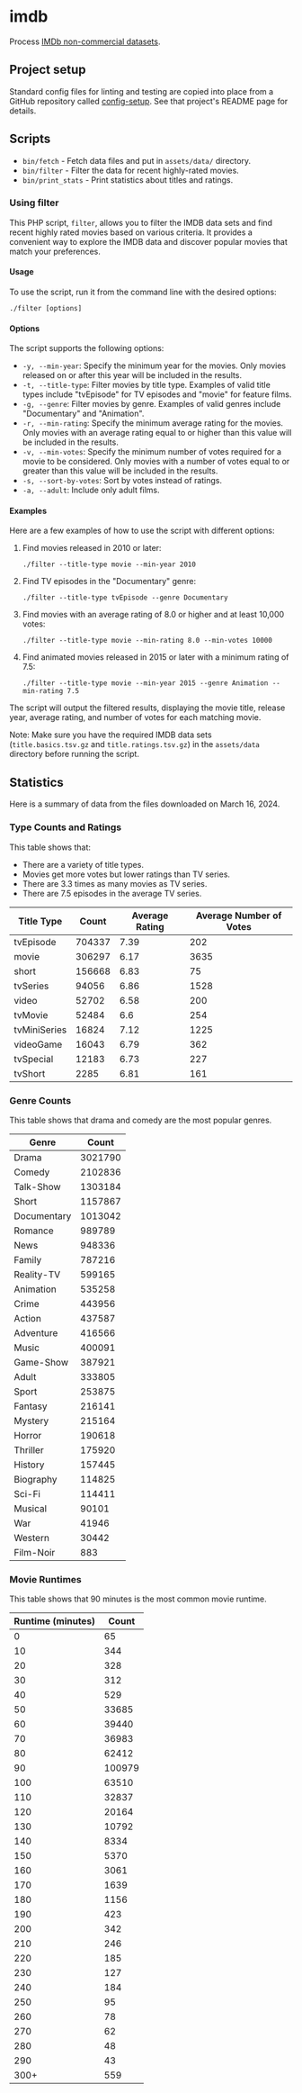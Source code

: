 # imdb

Process [IMDb non-commercial datasets](https://developer.imdb.com/non-commercial-datasets/).

## Project setup

Standard config files for linting and testing are copied into place from a GitHub repository called
[config-setup](https://github.com/douglasgreen/config-setup). See that project's README page for
details.

## Scripts

-   `bin/fetch` - Fetch data files and put in `assets/data/` directory.
-   `bin/filter` - Filter the data for recent highly-rated movies.
-   `bin/print_stats` - Print statistics about titles and ratings.

### Using filter

This PHP script, `filter`, allows you to filter the IMDB data sets and find recent highly rated
movies based on various criteria. It provides a convenient way to explore the IMDB data and discover
popular movies that match your preferences.

#### Usage

To use the script, run it from the command line with the desired options:

```
./filter [options]
```

#### Options

The script supports the following options:

-   `-y, --min-year`: Specify the minimum year for the movies. Only movies released on or after this
    year will be included in the results.
-   `-t, --title-type`: Filter movies by title type. Examples of valid title types include
    "tvEpisode" for TV episodes and "movie" for feature films.
-   `-g, --genre`: Filter movies by genre. Examples of valid genres include "Documentary" and
    "Animation".
-   `-r, --min-rating`: Specify the minimum average rating for the movies. Only movies with an
    average rating equal to or higher than this value will be included in the results.
-   `-v, --min-votes`: Specify the minimum number of votes required for a movie to be considered.
    Only movies with a number of votes equal to or greater than this value will be included in the
    results.
-   `-s, --sort-by-votes`: Sort by votes instead of ratings.
-   `-a, --adult`: Include only adult films.

#### Examples

Here are a few examples of how to use the script with different options:

1. Find movies released in 2010 or later:

    ```
    ./filter --title-type movie --min-year 2010
    ```

2. Find TV episodes in the "Documentary" genre:

    ```
    ./filter --title-type tvEpisode --genre Documentary
    ```

3. Find movies with an average rating of 8.0 or higher and at least 10,000 votes:

    ```
    ./filter --title-type movie --min-rating 8.0 --min-votes 10000
    ```

4. Find animated movies released in 2015 or later with a minimum rating of 7.5:
    ```
    ./filter --title-type movie --min-year 2015 --genre Animation --min-rating 7.5
    ```

The script will output the filtered results, displaying the movie title, release year, average
rating, and number of votes for each matching movie.

Note: Make sure you have the required IMDB data sets (`title.basics.tsv.gz` and
`title.ratings.tsv.gz`) in the `assets/data` directory before running the script.

## Statistics

Here is a summary of data from the files downloaded on March 16, 2024.

### Type Counts and Ratings

This table shows that:

-   There are a variety of title types.
-   Movies get more votes but lower ratings than TV series.
-   There are 3.3 times as many movies as TV series.
-   There are 7.5 episodes in the average TV series.

| Title Type   | Count  | Average Rating | Average Number of Votes |
| ------------ | ------ | -------------- | ----------------------- |
| tvEpisode    | 704337 | 7.39           | 202                     |
| movie        | 306297 | 6.17           | 3635                    |
| short        | 156668 | 6.83           | 75                      |
| tvSeries     | 94056  | 6.86           | 1528                    |
| video        | 52702  | 6.58           | 200                     |
| tvMovie      | 52484  | 6.6            | 254                     |
| tvMiniSeries | 16824  | 7.12           | 1225                    |
| videoGame    | 16043  | 6.79           | 362                     |
| tvSpecial    | 12183  | 6.73           | 227                     |
| tvShort      | 2285   | 6.81           | 161                     |

### Genre Counts

This table shows that drama and comedy are the most popular genres.

| Genre       | Count   |
| ----------- | ------- |
| Drama       | 3021790 |
| Comedy      | 2102836 |
| Talk-Show   | 1303184 |
| Short       | 1157867 |
| Documentary | 1013042 |
| Romance     | 989789  |
| News        | 948336  |
| Family      | 787216  |
| Reality-TV  | 599165  |
| Animation   | 535258  |
| Crime       | 443956  |
| Action      | 437587  |
| Adventure   | 416566  |
| Music       | 400091  |
| Game-Show   | 387921  |
| Adult       | 333805  |
| Sport       | 253875  |
| Fantasy     | 216141  |
| Mystery     | 215164  |
| Horror      | 190618  |
| Thriller    | 175920  |
| History     | 157445  |
| Biography   | 114825  |
| Sci-Fi      | 114411  |
| Musical     | 90101   |
| War         | 41946   |
| Western     | 30442   |
| Film-Noir   | 883     |

### Movie Runtimes

This table shows that 90 minutes is the most common movie runtime.

| Runtime (minutes) | Count  |
| ----------------- | ------ |
| 0                 | 65     |
| 10                | 344    |
| 20                | 328    |
| 30                | 312    |
| 40                | 529    |
| 50                | 33685  |
| 60                | 39440  |
| 70                | 36983  |
| 80                | 62412  |
| 90                | 100979 |
| 100               | 63510  |
| 110               | 32837  |
| 120               | 20164  |
| 130               | 10792  |
| 140               | 8334   |
| 150               | 5370   |
| 160               | 3061   |
| 170               | 1639   |
| 180               | 1156   |
| 190               | 423    |
| 200               | 342    |
| 210               | 246    |
| 220               | 185    |
| 230               | 127    |
| 240               | 184    |
| 250               | 95     |
| 260               | 78     |
| 270               | 62     |
| 280               | 48     |
| 290               | 43     |
| 300+              | 559    |
